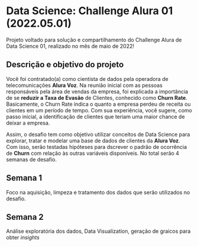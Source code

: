 # Data Science: Challenge Alura 01 (2022.05.01)

Projeto voltado para solução e compartilhamento do Challenge Alura de Data Science 01, realizado no mẽs de maio de 2022!

## Descrição e objetivo do projeto

Você foi contratado(a) como cientista de dados pela operadora de telecomunicações **Alura Voz**. Na reunião inicial com as pessoas responsáveis pela área de vendas da empresa, foi explicada a importância de se **reduzir a Taxa de Evasão** de Clientes, conhecido como **Churn Rate**. Basicamente, o Churn Rate indica o quanto a empresa perdeu de receita ou clientes em um período de tempo. Com sua experiência, você sugere, como passo inicial, a identificação de clientes que teriam uma maior chance de deixar a empresa. 

Assim, o desafio tem como objetivo utilizar conceitos de Data Science para explorar, tratar e modelar uma base de dados de clientes da **Alura Voz**. Com isso, serão testadas hipóteses para dscrever o padrão de ocorrência de **Churn** com relação às outras variáveis disponíveis. No total serão 4 semanas de desafio.

## Semana 1
Foco na aquisição, limpeza e tratamento dos dados que serão utilizados no desafio.

## Semana 2
Análise exploratória dos dados, Data Visualization, geração de graicos para obter *insights* 

